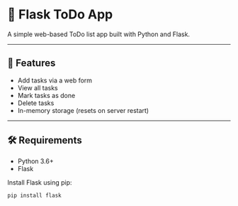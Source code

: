 # 📝 Flask ToDo App

A simple web-based ToDo list app built with Python and Flask.

---

## 🚀 Features

- Add tasks via a web form
- View all tasks
- Mark tasks as done
- Delete tasks
- In-memory storage (resets on server restart)

---

## 🛠️ Requirements

- Python 3.6+
- Flask

Install Flask using pip:

```bash
pip install flask
